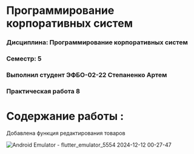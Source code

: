 # Программирование корпоративных систем
### Дисциплина: Программирование корпоративных систем
### Семестр: 5
### Выполнил студент ЭФБО-02-22 Степаненко Артем
### Практическая работа 8

# Содержание работы : 
Добавлена функция редактирования товаров 

![Android Emulator - flutter_emulator_5554 2024-12-12 00-27-47](https://github.com/user-attachments/assets/809b705b-b313-4366-b9d1-4b674bcb6c2b)
